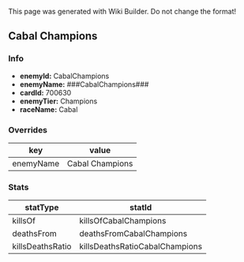 <span class="wiki-builder">This page was generated with Wiki Builder. Do not change the format!</span>

## Cabal Champions
### Info
* **enemyId:** CabalChampions
* **enemyName:** ###CabalChampions###
* **cardId:** 700630
* **enemyTier:** Champions
* **raceName:** Cabal

### Overrides
key | value
--- | -----
enemyName | Cabal Champions

### Stats
statType | statId
-------- | ------
killsOf | killsOfCabalChampions
deathsFrom | deathsFromCabalChampions
killsDeathsRatio | killsDeathsRatioCabalChampions


